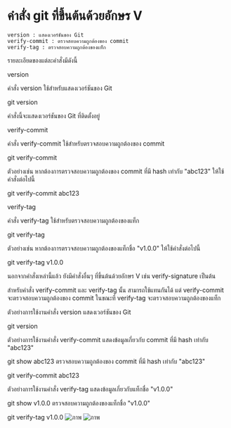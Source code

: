 # คำสั่ง git ที่ขึ้นต้นด้วยอักษร V

    version : แสดงเวอร์ชันของ Git
    verify-commit : ตรวจสอบความถูกต้องของ commit
    verify-tag : ตรวจสอบความถูกต้องของแท็ก

รายละเอียดของแต่ละคำสั่งมีดังนี้

version

คำสั่ง version ใช้สำหรับแสดงเวอร์ชันของ Git

git version

คำสั่งนี้จะแสดงเวอร์ชันของ Git ที่ติดตั้งอยู่

verify-commit

คำสั่ง verify-commit ใช้สำหรับตรวจสอบความถูกต้องของ commit

git verify-commit <commit-hash>

ตัวอย่างเช่น หากต้องการตรวจสอบความถูกต้องของ commit ที่มี hash เท่ากับ "abc123" ให้ใช้คำสั่งต่อไปนี้

git verify-commit abc123

verify-tag

คำสั่ง verify-tag ใช้สำหรับตรวจสอบความถูกต้องของแท็ก

git verify-tag <tag-name>

ตัวอย่างเช่น หากต้องการตรวจสอบความถูกต้องของแท็กชื่อ "v1.0.0" ให้ใช้คำสั่งต่อไปนี้

git verify-tag v1.0.0

นอกจากคำสั่งเหล่านี้แล้ว ยังมีคำสั่งอื่นๆ ที่ขึ้นต้นด้วยอักษร V เช่น verify-signature เป็นต้น

สำหรับคำสั่ง verify-commit และ verify-tag นั้น สามารถใช้แทนกันได้ แต่ verify-commit จะตรวจสอบความถูกต้องของ commit ในขณะที่ verify-tag จะตรวจสอบความถูกต้องของแท็ก

ตัวอย่างการใช้งานคำสั่ง version
แสดงเวอร์ชันของ Git

git version

ตัวอย่างการใช้งานคำสั่ง verify-commit
แสดงข้อมูลเกี่ยวกับ commit ที่มี hash เท่ากับ "abc123"

git show abc123
ตรวจสอบความถูกต้องของ commit ที่มี hash เท่ากับ "abc123"

git verify-commit abc123

ตัวอย่างการใช้งานคำสั่ง verify-tag
แสดงข้อมูลเกี่ยวกับแท็กชื่อ "v1.0.0"

git show v1.0.0
ตรวจสอบความถูกต้องของแท็กชื่อ "v1.0.0"

git verify-tag v1.0.0
![ภาพ](https://github.com/AnchisaPhetnoi/Git_A-Z_Mission_65030289/assets/144197034/cd60c221-d5b6-4af0-a0e6-90303f39a22b)
![ภาพ](https://github.com/AnchisaPhetnoi/Git_A-Z_Mission_65030289/assets/144197034/32f2e394-6219-4db4-8ffd-2ddc2a5ea980)

